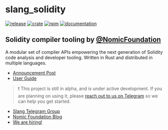 # slang_solidity

<!-- _PRODUCT_README_ (keep in sync) -->

[![release](https://img.shields.io/github/v/tag/NomicFoundation/slang?label=GitHub%20Release&logo=github&sort=semver&logoColor=white)](https://github.com/NomicFoundation/slang/releases)
[![crate](https://img.shields.io/crates/v/slang_solidity?label=Rust%20Crate&logo=rust&logoColor=white)](https://crates.io/crates/slang_solidity)
[![npm](https://img.shields.io/npm/v/@nomicfoundation/slang?label=NPM%20Package&logo=npm&logoColor=white)](https://www.npmjs.com/package/@nomicfoundation/slang)
[![documentation](https://img.shields.io/github/deployments/NomicFoundation/slang/github-pages?label=Documentation&logo=gitbook&logoColor=white)](https://nomicfoundation.github.io/slang)

## Solidity compiler tooling by [@NomicFoundation](https://github.com/NomicFoundation)

A modular set of compiler APIs empowering the next generation of Solidity code analysis and developer tooling.
Written in Rust and distributed in multiple languages.

-   [Announcement Post](https://medium.com/nomic-foundation-blog/slang-rethnet-2ad465fd7880)
-   [User Guide](https://nomicfoundation.github.io/slang/user-guide/rust-crate/)

> ❗ This project is still in alpha, and is under active development.
> If you are planning on using it, please [reach out to us on Telegram](https://t.me/+pxApdT-Ssn5hMTFh) so we can help you get started.

-   [Slang Telegram Group](https://t.me/+pxApdT-Ssn5hMTFh)
-   [Nomic Foundation Blog](https://blog.nomic.foundation/)
-   [We are hiring!](https://nomic.foundation/jobs)
